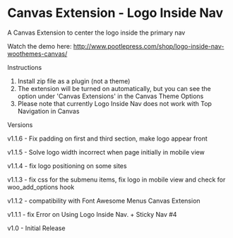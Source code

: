 Canvas Extension - Logo Inside Nav
==================================

A Canvas Extension to center the logo inside the primary nav


Watch the demo here: http://www.pootlepress.com/shop/logo-inside-nav-woothemes-canvas/

Instructions

1. Install zip file as a plugin (not a theme)
2. The extension will be turned on automatically, but you can see the option under 'Canvas Extensions' in the Canvas Theme Options
3. Please note that currently Logo Inside Nav does not work with Top Navigation in Canvas


Versions

v1.1.6 - Fix padding on first and third section, make logo appear front

v1.1.5 - Solve logo width incorrect when page initially in mobile view

v1.1.4 - fix logo positioning on some sites

v1.1.3 - fix css for the submenu items, fix logo in mobile view and check for woo_add_options hook

v1.1.2 - compatibility with Font Awesome Menus Canvas Extension

v1.1.1 - fix Error on Using Logo Inside Nav. + Sticky Nav #4

v1.0 - Initial Release
